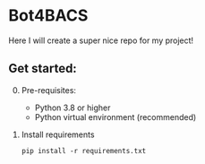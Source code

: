 # Bot4BACS

Here I will create a super nice repo for my project!

## Get started:

0. Pre-requisites:
    - Python 3.8 or higher
    - Python virtual environment (recommended)

1. Install requirements
    ```
    pip install -r requirements.txt
    ```
    
